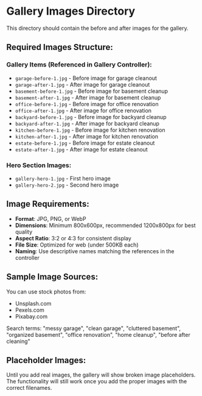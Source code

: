 # Gallery Images Directory

This directory should contain the before and after images for the gallery.

## Required Images Structure:

### Gallery Items (Referenced in Gallery Controller):
- `garage-before-1.jpg` - Before image for garage cleanout
- `garage-after-1.jpg` - After image for garage cleanout
- `basement-before-1.jpg` - Before image for basement cleanup
- `basement-after-1.jpg` - After image for basement cleanup
- `office-before-1.jpg` - Before image for office renovation
- `office-after-1.jpg` - After image for office renovation
- `backyard-before-1.jpg` - Before image for backyard cleanup
- `backyard-after-1.jpg` - After image for backyard cleanup
- `kitchen-before-1.jpg` - Before image for kitchen renovation
- `kitchen-after-1.jpg` - After image for kitchen renovation
- `estate-before-1.jpg` - Before image for estate cleanout
- `estate-after-1.jpg` - After image for estate cleanout

### Hero Section Images:
- `gallery-hero-1.jpg` - First hero image
- `gallery-hero-2.jpg` - Second hero image

## Image Requirements:
- **Format**: JPG, PNG, or WebP
- **Dimensions**: Minimum 800x600px, recommended 1200x800px for best quality
- **Aspect Ratio**: 3:2 or 4:3 for consistent display
- **File Size**: Optimized for web (under 500KB each)
- **Naming**: Use descriptive names matching the references in the controller

## Sample Image Sources:
You can use stock photos from:
- Unsplash.com
- Pexels.com
- Pixabay.com

Search terms: "messy garage", "clean garage", "cluttered basement", "organized basement", "office renovation", "home cleanup", "before after cleaning"

## Placeholder Images:
Until you add real images, the gallery will show broken image placeholders. The functionality will still work once you add the proper images with the correct filenames.